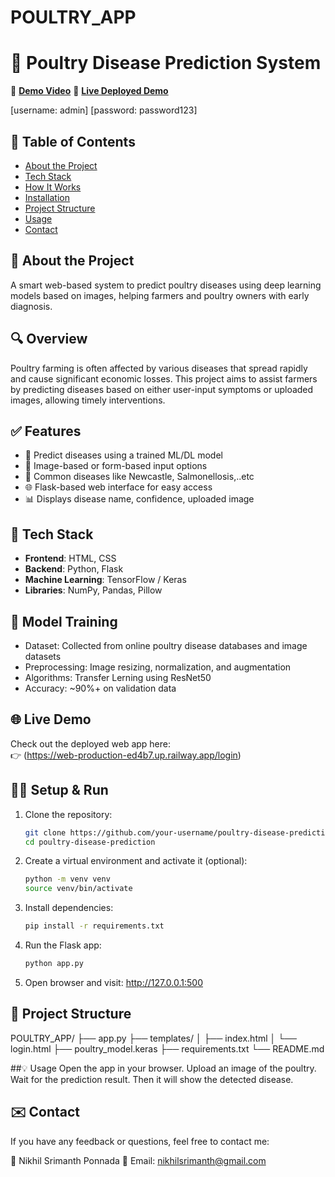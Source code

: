 ﻿# POULTRY_APP
# 🐔 Poultry Disease Prediction System
🔗 **[Demo Video](https://drive.google.com/file/d/17xPKsHQ7J1U07HJPSSu-HK2ikMQ_otBL/view?usp=drive_link)** 
🔗 **[Live Deployed Demo ](https://web-production-ed4b7.up.railway.app/login)** 

[username: admin]
[password: password123]

## 📌 Table of Contents

- [About the Project](#about-the-project)
- [Tech Stack](#tech-stack)
- [How It Works](#how-it-works)
- [Installation](#installation)
- [Project Structure](#project-structure)
- [Usage](#usage)
- [Contact](#contact)

## 📖 About the Project
A smart web-based system to predict poultry diseases using deep learning models based on  images, helping farmers and poultry owners with early diagnosis.

## 🔍 Overview

Poultry farming is often affected by various diseases that spread rapidly and cause significant economic losses. This project aims to assist farmers by predicting diseases based on either user-input symptoms or uploaded images, allowing timely interventions.

## ✅ Features

- 🧠 Predict diseases using a trained ML/DL model  
- 📸 Image-based or form-based input options  
- 🐥 Common diseases like Newcastle, Salmonellosis,..etc 
- 🌐 Flask-based web interface for easy access  
- 📊 Displays disease name, confidence, uploaded image 

## 🧰 Tech Stack

- **Frontend**: HTML, CSS
- **Backend**: Python, Flask
- **Machine Learning**: TensorFlow / Keras
- **Libraries**: NumPy, Pandas, Pillow

## 🧪 Model Training

- Dataset: Collected from online poultry disease databases and image datasets
- Preprocessing: Image resizing, normalization, and augmentation
- Algorithms: Transfer Lerning using ResNet50
- Accuracy: ~90%+ on validation data

## 🌐 Live Demo

Check out the deployed web app here:  
👉 (https://web-production-ed4b7.up.railway.app/login)


## 🧑‍💻 Setup & Run


1. Clone the repository:
   ```bash
   git clone https://github.com/your-username/poultry-disease-prediction.git
   cd poultry-disease-prediction
2. Create a virtual environment and activate it (optional):
   ```bash
   python -m venv venv
   source venv/bin/activate
3. Install dependencies:
   ```bash
   pip install -r requirements.txt
4. Run the Flask app:
   ```bash
   python app.py
5. Open browser and visit:
   http://127.0.0.1:500


## 📁 Project Structure

POULTRY_APP/
├── app.py
├── templates/
│   ├── index.html
│   └── login.html
├── poultry_model.keras
├── requirements.txt
└── README.md

##💡 Usage
Open the app in your browser.
Upload an image of the poultry.
Wait for the prediction result.
Then it will show the detected disease.

## ✉️ Contact
If you have any feedback or questions, feel free to contact me:

📧 Nikhil Srimanth Ponnada
📩 Email: nikhilsrimanth@gmail.com
